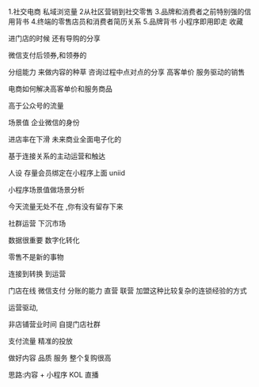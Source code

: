 1.社交电商 私域浏览量 
2从社区营销到社交零售
3.品牌和消费者之前特别强的信用背书
4.终端的零售店员和消费者简历关系
5.品牌背书
小程序即用即走 收藏

进门店的时候 还有导购的分享

微信支付后领券,和领券的

分组能力 来做内容的种草
咨询过程中点对点的分享
高客单价 服务驱动的销售

电商如何解决高客单价和服务商品

高于公众号的流量

场景值 
企业微信的身份

进店率在下滑
未来商业全面电子化的


基于连接关系的主动运营和触达

人设 
存量会员绑定在小程序上面 uniid

小程序场景值做场景分析

今天流量无处不在 ,你有没有留存下来

社群运营
下沉市场


数据很重要 数字化转化

零售不是新的事物

连接到转换 到运营

门店在线 微信支付 分账的能力 直营 联营 加盟这种比较复杂的连锁经验的方式

运营驱动,

非店铺营业时间 
自提门店社群

支付流量
 精准的投放

做好内容 品质 服务 整个复购很高

思路:内容 + 小程序 
	KOL 
	直播